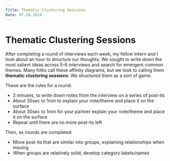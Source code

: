 ```yaml
---
Title: Thematic Clustering Sessions
Date: 07.20.2018
---
```


# Thematic Clustering Sessions
After completing a round of interviews each week, my fellow intern and I took about an hour to structure our thoughts. We sought to write down the most salient ideas across 5-6 interviews and search for emergent common themes. Many folks call these affinity diagrams, but we took to calling them **thematic clustering sessions**. We structured them as a sort of game.

These are the rules for a round:
 - 2 minutes, to write down notes from the interview on a series of post-its
 - About 30sec to 1min to explain your note/theme and place it on the surface
 - About 30sec to 1min for your partner explain your note/theme and place it on the surface
 - Repeat until there are no more post-its left
 
 Then, as rounds are completed:
 - Move post-its that are similar into groups, explaining relationships when moving
 - When groups are relatively solid, develop category labels/names

